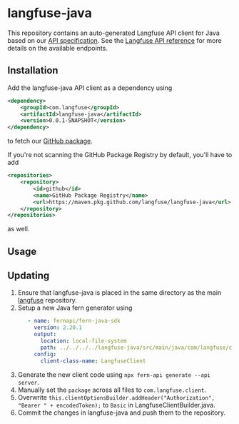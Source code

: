 # langfuse-java

This repository contains an auto-generated Langfuse API client for Java based on our [API specification](https://github.com/langfuse/langfuse/tree/main/fern/apis/server).
See the [Langfuse API reference](https://api.reference.langfuse.com) for more details on the available endpoints.

## Installation

Add the langfuse-java API client as a dependency using 
```xml
<dependency>
    <groupId>com.langfuse</groupId>
    <artifactId>langfuse-java</artifactId>
    <version>0.0.1-SNAPSHOT</version>
</dependency>
```
to fetch our [GitHub package](https://github.com/langfuse/langfuse-java/packages/2423464).

If you're not scanning the GitHub Package Registry by default, you'll have to add
```xml
<repositories>
    <repository>
        <id>github</id>
        <name>GitHub Package Registry</name>
        <url>https://maven.pkg.github.com/langfuse/langfuse-java</url>
    </repository>
</repositories>
```
as well.

## Usage



## Updating

1. Ensure that langfuse-java is placed in the same directory as the main [langfuse](https://github.com/langfuse/langfuse) repository.
2. Setup a new Java fern generator using
   ```yaml
      - name: fernapi/fern-java-sdk
        version: 2.20.1
        output:
          location: local-file-system
          path: ../../../../langfuse-java/src/main/java/com/langfuse/client/
        config:
          client-class-name: LangfuseClient
   ```
3. Generate the new client code using `npx fern-api generate --api server`.
4. Manually set the `package` across all files to `com.langfuse.client`.
5. Overwrite `this.clientOptionsBuilder.addHeader("Authorization", "Bearer " + encodedToken);` to `Basic` in LangfuseClientBuilder.java.
6. Commit the changes in langfuse-java and push them to the repository.
